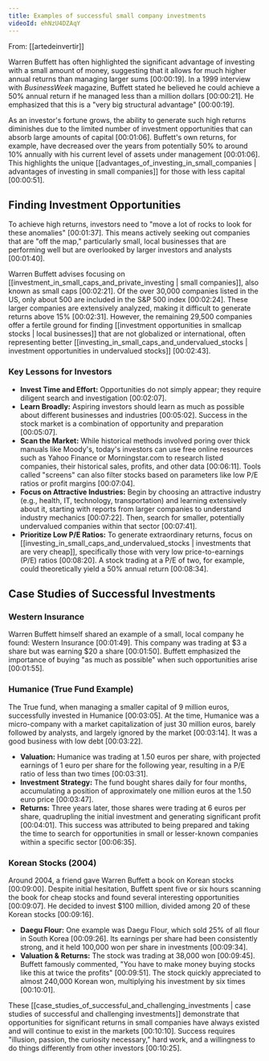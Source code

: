 ```yaml
---
title: Examples of successful small company investments
videoId: ehNzU4DZAqY
---
```


From: [[artedeinvertir]] <br/> 

Warren Buffett has often highlighted the significant advantage of investing with a small amount of money, suggesting that it allows for much higher annual returns than managing larger sums <a class="yt-timestamp" data-t="00:00:19">[00:00:19]</a>. In a 1999 interview with *BusinessWeek* magazine, Buffett stated he believed he could achieve a 50% annual return if he managed less than a million dollars <a class="yt-timestamp" data-t="00:00:21">[00:00:21]</a>. He emphasized that this is a "very big structural advantage" <a class="yt-timestamp" data-t="00:00:19">[00:00:19]</a>.

As an investor's fortune grows, the ability to generate such high returns diminishes due to the limited number of investment opportunities that can absorb large amounts of capital <a class="yt-timestamp" data-t="00:01:06">[00:01:06]</a>. Buffett's own returns, for example, have decreased over the years from potentially 50% to around 10% annually with his current level of assets under management <a class="yt-timestamp" data-t="00:01:06">[00:01:06]</a>. This highlights the unique [[advantages_of_investing_in_small_companies | advantages of investing in small companies]] for those with less capital <a class="yt-timestamp" data-t="00:00:51">[00:00:51]</a>.

## Finding Investment Opportunities

To achieve high returns, investors need to "move a lot of rocks to look for these anomalies" <a class="yt-timestamp" data-t="00:01:37">[00:01:37]</a>. This means actively seeking out companies that are "off the map," particularly small, local businesses that are performing well but are overlooked by larger investors and analysts <a class="yt-timestamp" data-t="00:01:40">[00:01:40]</a>.

Warren Buffett advises focusing on [[investment_in_small_caps_and_private_investing | small companies]], also known as small caps <a class="yt-timestamp" data-t="00:02:21">[00:02:21]</a>. Of the over 30,000 companies listed in the US, only about 500 are included in the S&P 500 index <a class="yt-timestamp" data-t="00:02:24">[00:02:24]</a>. These larger companies are extensively analyzed, making it difficult to generate returns above 15% <a class="yt-timestamp" data-t="00:02:31">[00:02:31]</a>. However, the remaining 29,500 companies offer a fertile ground for finding [[investment opportunities in smallcap stocks | local businesses]] that are not globalized or international, often representing better [[investing_in_small_caps_and_undervalued_stocks | investment opportunities in undervalued stocks]] <a class="yt-timestamp" data-t="00:02:43">[00:02:43]</a>.

### Key Lessons for Investors

*   **Invest Time and Effort:** Opportunities do not simply appear; they require diligent search and investigation <a class="yt-timestamp" data-t="00:02:07">[00:02:07]</a>.
*   **Learn Broadly:** Aspiring investors should learn as much as possible about different businesses and industries <a class="yt-timestamp" data-t="00:05:02">[00:05:02]</a>. Success in the stock market is a combination of opportunity and preparation <a class="yt-timestamp" data-t="00:05:07">[00:05:07]</a>.
*   **Scan the Market:** While historical methods involved poring over thick manuals like Moody's, today's investors can use free online resources such as Yahoo Finance or Morningstar.com to research listed companies, their historical sales, profits, and other data <a class="yt-timestamp" data-t="00:06:11">[00:06:11]</a>. Tools called "screens" can also filter stocks based on parameters like low P/E ratios or profit margins <a class="yt-timestamp" data-t="00:07:04">[00:07:04]</a>.
*   **Focus on Attractive Industries:** Begin by choosing an attractive industry (e.g., health, IT, technology, transportation) and learning extensively about it, starting with reports from larger companies to understand industry mechanics <a class="yt-timestamp" data-t="00:07:22">[00:07:22]</a>. Then, search for smaller, potentially undervalued companies within that sector <a class="yt-timestamp" data-t="00:07:41">[00:07:41]</a>.
*   **Prioritize Low P/E Ratios:** To generate extraordinary returns, focus on [[investing_in_small_caps_and_undervalued_stocks | investments that are very cheap]], specifically those with very low price-to-earnings (P/E) ratios <a class="yt-timestamp" data-t="00:08:20">[00:08:20]</a>. A stock trading at a P/E of two, for example, could theoretically yield a 50% annual return <a class="yt-timestamp" data-t="00:08:34">[00:08:34]</a>.

## Case Studies of Successful Investments

### Western Insurance

Warren Buffett himself shared an example of a small, local company he found: Western Insurance <a class="yt-timestamp" data-t="00:01:49">[00:01:49]</a>. This company was trading at $3 a share but was earning $20 a share <a class="yt-timestamp" data-t="00:01:50">[00:01:50]</a>. Buffett emphasized the importance of buying "as much as possible" when such opportunities arise <a class="yt-timestamp" data-t="00:01:55">[00:01:55]</a>.

### Humanice (True Fund Example)

The True fund, when managing a smaller capital of 9 million euros, successfully invested in Humanice <a class="yt-timestamp" data-t="00:03:05">[00:03:05]</a>. At the time, Humanice was a micro-company with a market capitalization of just 30 million euros, barely followed by analysts, and largely ignored by the market <a class="yt-timestamp" data-t="00:03:14">[00:03:14]</a>. It was a good business with low debt <a class="yt-timestamp" data-t="00:03:22">[00:03:22]</a>.

*   **Valuation:** Humanice was trading at 1.50 euros per share, with projected earnings of 1 euro per share for the following year, resulting in a P/E ratio of less than two times <a class="yt-timestamp" data-t="00:03:31">[00:03:31]</a>.
*   **Investment Strategy:** The fund bought shares daily for four months, accumulating a position of approximately one million euros at the 1.50 euro price <a class="yt-timestamp" data-t="00:03:47">[00:03:47]</a>.
*   **Returns:** Three years later, those shares were trading at 6 euros per share, quadrupling the initial investment and generating significant profit <a class="yt-timestamp" data-t="00:04:01">[00:04:01]</a>. This success was attributed to being prepared and taking the time to search for opportunities in small or lesser-known companies within a specific sector <a class="yt-timestamp" data-t="00:06:35">[00:06:35]</a>.

### Korean Stocks (2004)

Around 2004, a friend gave Warren Buffett a book on Korean stocks <a class="yt-timestamp" data-t="00:09:00">[00:09:00]</a>. Despite initial hesitation, Buffett spent five or six hours scanning the book for cheap stocks and found several interesting opportunities <a class="yt-timestamp" data-t="00:09:07">[00:09:07]</a>. He decided to invest $100 million, divided among 20 of these Korean stocks <a class="yt-timestamp" data-t="00:09:16">[00:09:16]</a>.

*   **Daegu Flour:** One example was Daegu Flour, which sold 25% of all flour in South Korea <a class="yt-timestamp" data-t="00:09:26">[00:09:26]</a>. Its earnings per share had been consistently strong, and it held 100,000 won per share in investments <a class="yt-timestamp" data-t="00:09:34">[00:09:34]</a>.
*   **Valuation & Returns:** The stock was trading at 38,000 won <a class="yt-timestamp" data-t="00:09:45">[00:09:45]</a>. Buffett famously commented, "You have to make money buying stocks like this at twice the profits" <a class="yt-timestamp" data-t="00:09:51">[00:09:51]</a>. The stock quickly appreciated to almost 240,000 Korean won, multiplying his investment by six times <a class="yt-timestamp" data-t="00:10:01">[00:10:01]</a>.

These [[case_studies_of_successful_and_challenging_investments | case studies of successful and challenging investments]] demonstrate that opportunities for significant returns in small companies have always existed and will continue to exist in the markets <a class="yt-timestamp" data-t="00:10:10">[00:10:10]</a>. Success requires "illusion, passion, the curiosity necessary," hard work, and a willingness to do things differently from other investors <a class="yt-timestamp" data-t="00:10:25">[00:10:25]</a>.
